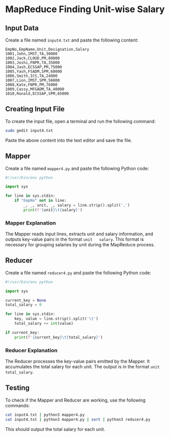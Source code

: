 # MapReduce Finding Unit-wise Salary

## Input Data

Create a file named `input4.txt` and paste the following content:

```plaintext
EmpNo,EmpName,Unit,Designation,Salary
1001,John,IMST,TA,30000
1002,Jack,CLOUD,PM,80000
1003,Joshi,FNPR,TA,35000
1004,Jash,ECSSAP,PM,75000
1005,Yash,FSADM,SPM,60000
1006,Smith,ICS,TA,24000
1007,Lion,IMST,SPM,56000
1008,Kate,FNPR,PM,76000
1009,Cassy,MFGADM,TA,40000
1010,Ronald,ECSSAP,SPM,65000
```

## Creating Input File

To create the input file, open a terminal and run the following command:

```bash
sudo gedit input4.txt
```

Paste the above content into the text editor and save the file.

## Mapper

Create a file named `mapper4.py` and paste the following Python code:

```python
#!/usr/bin/env python

import sys

for line in sys.stdin:
    if "EmpNo" not in line:
        _, _, unit, _, salary = line.strip().split(',')
        print(f'{unit}\t{salary}')
```

### Mapper Explanation

The Mapper reads input lines, extracts unit and salary information, and outputs key-value pairs in the format `unit   salary`. This format is necessary for grouping salaries by unit during the MapReduce process.

## Reducer

Create a file named `reducer4.py` and paste the following Python code:

```python
#!/usr/bin/env python

import sys

current_key = None
total_salary = 0

for line in sys.stdin:
    key, value = line.strip().split('\t')
    total_salary += int(value)

if current_key:
    print(f'{current_key}\t{total_salary}')
```

### Reducer Explanation

The Reducer processes the key-value pairs emitted by the Mapper. It accumulates the total salary for each unit. The output is in the format `unit   total_salary`.

## Testing

To check if the Mapper and Reducer are working, use the following commands:

```bash
cat input4.txt | python3 mapper4.py
cat input4.txt | python3 mapper4.py | sort | python3 reducer4.py
```

This should output the total salary for each unit.
